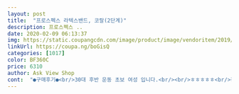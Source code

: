 ```yaml
---
layout: post 
title:  "프로스펙스 라텍스밴드, 코랄(2단계)" 
description: 프로스펙스 ..
date: 2020-02-09 06:13:37 
img: https://static.coupangcdn.com/image/product/image/vendoritem/2019/01/30/3206768458/1295d6b4-ff31-4ed2-a395-8d2b3f71b15b.jpg 
linkUrl: https://coupa.ng/boGisQ 
categories: [1017] 
color: BF360C 
price: 6310 
author: Ask View Shop 
cont:  "●구매후기●<br/>30대 후반 운동 초보 여성 입니다.<br/><br/>ㅎㅎㅎㅎㅎ<br/>감사합니다 ~~~프로스펙스 ♡<br/>검색하면 많이 나오니까 그냥 맨손으로 하는것보다 다양하게 재미있게 해보려고 샀어요.<br/><br/>고민하다 2단계로 주문했는데... <br/><br/>그렇다고 닦아내면 않될거같아요<br/>근데 이 가루성분이 인체에 무해한거지요?<br/>근력이 너무 없으시거나 노인ㆍ어린이는 초보 1단계 스카이색으로 사용하시는게 좋겠어요<br/>기구필라 하다가 코로나때문에 관두고 집에서 셀프운동 하려고 구입했어요.<br/><br/>길이도 여유있어서 다양하게 할수있을것 같아요.<br/><br/>냄새 없어요<br/>다른 후기는 흰가루가 날려 닦거나 물이 씻어서 사용하라고 하던데<br/>다른분  얼마동안 사용한 후 붙는다고 했는데 아마 이런성분들이 사라지면서  그런거같네요<br/>답변오면 올려드릴께요<br/>대신  한번 감싸고  땡기면 무지하게 힘을 써야되니 강도 가 엄청 쌔지니 남자가 사용해두될듯<br/>밟고 위로 당기기 하려는데 생각보다 엄청 질긴느낌이예요ㅎㅎ<br/>밴드에 하얀가루같은걸 묻혀놨는지 계속  실리콘 테이블판에 하얀색이 묻어나네요<br/>색감 사진그데로  너무 이쁘구요<br/>색감도 예쁘네요~<br/>손활짝 펼쳐도 덮어질만큼 두꺼워요.<br/> 밟고 해도 아주 안정적이예요.<br/><br/>왠지 어려서 부터 인지도 있었던 프로스펙스 라서<br/>운동방법은 따로 들어있지 않아요.<br/><br/>운동을 안하기도 했고 상체 특히 팔힘이 없어서 더 그렇네요ㅠㅠ<br/>이건 그렇지 않고 붙겨나 하지않고 보들보들하고 탄력있어서 좋아요.<br/><br/>이제 반팔의 계절이니 열심히 해보려구요!!<br/>저는 좀 버겁네요^^<br/>저는 필라테스 배울 때 사용하던 밴드만 3년째 사용하다가 처음 구매했는 데 너무짱짱하고<br/>저의 키 164cm기준으로 길이는 여유가  좀 없고 타이트해요  발로 밟고 양손으로 만세 불러 땡겼을때<br/>좀 힘을 많이 써야 힘들게 올라올 정도이고  손으로 한번말아서 감싸기에는 여유가 부족해서 못해요<br/>좋습니다<br/>좋았어요 회사동료들에게도 선물을 했는 데<br/>지인추천 해드렸어요 링크 공유했어요<br/>질문들어갔습니다<br/>쭉ㅡ사용해본 또  후기남길께요<br/>처음하시거나 근력없으시면 1단계도 괜찮을듯해요.<br/><br/>탄력성좋고 쫀쫀해요 강도가 좀 있는편이라 초보는  좀 버거울 수도 있어요<br/>탄탄하고 좋다고 고맙다는 말 많이 들었어요<br/>필라 몇달 하다 쉬고 운동 거의 안해서 그런지 생각보다 힘들어요.<br/><br/>" 
---
```

